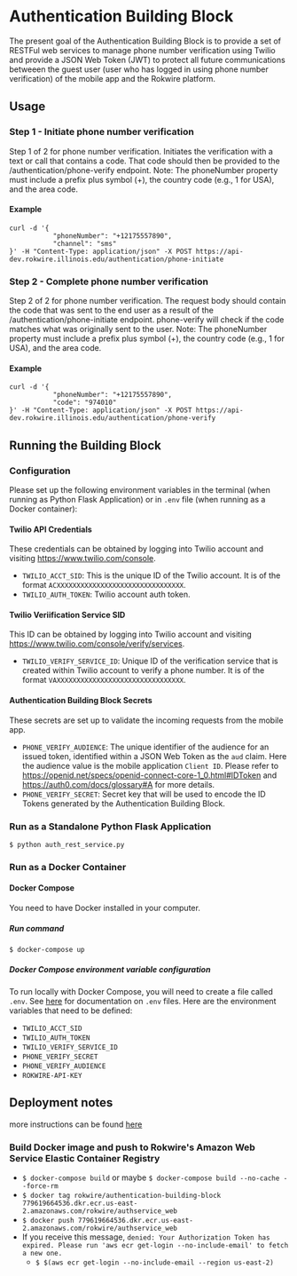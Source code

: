 # Authentication Building Block

The present goal of the Authentication Building Block is to provide a set of RESTFul web services to manage phone number verification using Twilio and provide a JSON Web Token (JWT) to protect all future communications betweeen the guest user (user who has logged in using phone number verification) of the mobile app and the Rokwire platform.

## Usage
### Step 1 - Initiate phone number verification

Step 1 of 2 for phone number verification. Initiates the verification with a text or call that contains a code. That code should then be provided to the /authentication/phone-verify endpoint. Note: The phoneNumber property must include a prefix plus symbol (+), the country code (e.g., 1 for USA), and the area code.

#### Example

    curl -d '{
               "phoneNumber": "+12175557890",
               "channel": "sms"
    }' -H "Content-Type: application/json" -X POST https://api-dev.rokwire.illinois.edu/authentication/phone-initiate

### Step 2 - Complete phone number verification

Step 2 of 2 for phone number verification. The request body should contain the code that was sent to the end user as a result of the /authentication/phone-initiate endpoint. phone-verify will check if the code matches what was originally sent to the user. Note: The phoneNumber property must include a prefix plus symbol (+), the country code (e.g., 1 for USA), and the area code.

#### Example

    curl -d '{
               "phoneNumber": "+12175557890",
               "code": "974010"
    }' -H "Content-Type: application/json" -X POST https://api-dev.rokwire.illinois.edu/authentication/phone-verify

## Running the Building Block

### Configuration
Please set up the following environment variables in the terminal (when running as Python Flask Application) or in `.env` file (when running as a Docker container):

#### Twilio API Credentials
These credentials can be obtained by logging into Twilio account and visiting https://www.twilio.com/console.
 - `TWILIO_ACCT_SID`: This is the unique ID of the Twilio account. It is of the format `ACXXXXXXXXXXXXXXXXXXXXXXXXXXXXXXXX`.
 - `TWILIO_AUTH_TOKEN`: Twilio account auth token.

#### Twilio Veriification Service SID
This ID can be obtained by logging into Twilio account and visiting https://www.twilio.com/console/verify/services.
 - `TWILIO_VERIFY_SERVICE_ID`: Unique ID of the verification service that is created within Twilio account to verify a phone number. It is of the format `VAXXXXXXXXXXXXXXXXXXXXXXXXXXXXXXXX`.
 
#### Authentication Building Block Secrets
These secrets are set up to validate the incoming requests from the mobile app.
 - `PHONE_VERIFY_AUDIENCE`: The unique identifier of the audience for an issued token, identified within a JSON Web Token as the `aud` claim. Here the audience value is the mobile application `Client ID`. Please refer to https://openid.net/specs/openid-connect-core-1_0.html#IDToken and https://auth0.com/docs/glossary#A for more details.
 - `PHONE_VERIFY_SECRET`: Secret key that will be used to encode the ID Tokens generated by the Authentication Building Block.

### Run as a Standalone Python Flask Application
```
$ python auth_rest_service.py
```
### Run as a Docker Container

#### Docker Compose

You need to have Docker installed in your computer.

##### Run command

```
$ docker-compose up
```

##### Docker Compose environment variable configuration

To run locally with Docker Compose, you will need to create a file called `.env`.  See [here](https://docs.docker.com/compose/environment-variables/#the-env-file) for documentation on `.env` files.  Here are the environment variables that need to be defined:

- `TWILIO_ACCT_SID`
- `TWILIO_AUTH_TOKEN`
- `TWILIO_VERIFY_SERVICE_ID`
- `PHONE_VERIFY_SECRET`
- `PHONE_VERIFY_AUDIENCE`
- `ROKWIRE-API-KEY`


## Deployment notes

more instructions can be found [here](https://opensource.ncsa.illinois.edu/confluence/pages/viewpage.action?pageId=147917580)

### Build Docker image and push to Rokwire's Amazon Web Service Elastic Container Registry

- `$ docker-compose build` or maybe `$ docker-compose build --no-cache --force-rm`
- `$ docker tag rokwire/authentication-building-block 779619664536.dkr.ecr.us-east-2.amazonaws.com/rokwire/authservice_web`
- `$ docker push 779619664536.dkr.ecr.us-east-2.amazonaws.com/rokwire/authservice_web`
- If you receive this message, `denied: Your Authorization Token has expired. Please run 'aws ecr get-login --no-include-email' to fetch a new one.`
    - `$ $(aws ecr get-login --no-include-email --region us-east-2)`

